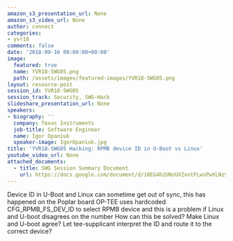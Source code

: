 ```yaml
---
amazon_s3_presentation_url: None
amazon_s3_video_url: None
author: connect
categories:
- yvr18
comments: false
date: '2018-09-16 09:00:00+00:00'
image:
  featured: true
  name: YVR18-SWG05.png
  path: /assets/images/featured-images/YVR18-SWG05.png
layout: resource-post
session_id: YVR18-SWG05
session_track: Security, SWG-Hack
slideshare_presentation_url: None
speakers:
- biography: ''
  company: Texas Instruments
  job-title: Software Engineer
  name: Igor Opaniuk
  speaker-image: IgorOpaniuk.jpg
title: 'YVR18-SWG05 Hacking: RPMB device ID in U-Boot vs Linux'
youtube_video_url: None
attached_documents:
  - title: SWG Session Summary Document
    url: https://docs.google.com/document/d/10EG4h2UNsUXZxntFLwsPwXLNzSfmgMsHXU4y2MYKmH8/
---
```


Device ID in U-Boot and Linux can sometime get out of sync, this has happened on the Poplar board
OP-TEE uses hardcoded CFG_RPMB_FS_DEV_ID to select RPMB device and this is a problem if Linux and U-boot disagrees on the number
How can this be solved?
Make Linux and U-boot agree?
Let tee-supplicant interpret the ID and route it to the correct device?